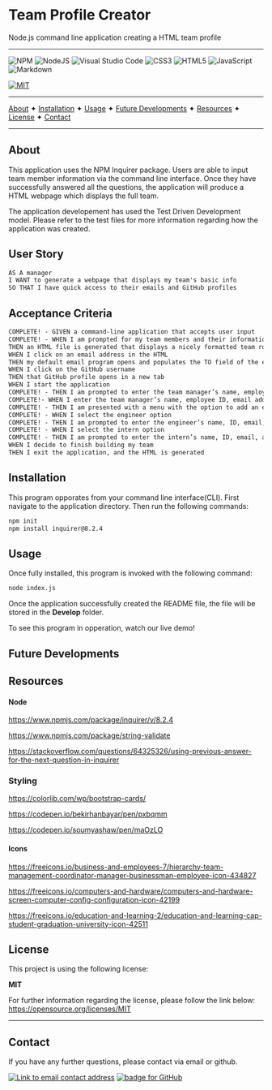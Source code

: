 # Team Profile Creator
Node.js command line application creating a HTML team profile

----------------------------------------------------------------

![NPM](https://img.shields.io/badge/NPM-%23000000.svg?style=for-the-badge&logo=npm&logoColor=white) ![NodeJS](https://img.shields.io/badge/node.js-6DA55F?style=for-the-badge&logo=node.js&logoColor=white) ![Visual Studio Code](https://img.shields.io/badge/Visual%20Studio%20Code-0078d7.svg?style=for-the-badge&logo=visual-studio-code&logoColor=white)   ![CSS3](https://img.shields.io/badge/css3-%231572B6.svg?style=for-the-badge&logo=css3&logoColor=white)  ![HTML5](https://img.shields.io/badge/html5-%23E34F26.svg?style=for-the-badge&logo=html5&logoColor=white)   ![JavaScript](https://img.shields.io/badge/javascript-%23323330.svg?style=for-the-badge&logo=javascript&logoColor=%23F7DF1E)   ![Markdown](https://img.shields.io/badge/markdown-%23000000.svg?style=for-the-badge&logo=markdown&logoColor=white)  

[![MIT](https://img.shields.io/badge/License-MIT-yellow?style=for-the-badge)](https://opensource.org/licenses/MIT)

----------------------------------------------------------------
<!-- FIXME: future developements link not working -->

[About](#about)  ✦  [Installation](#installation)  ✦  [Usage](#usage)  ✦  [Future Developments](#future_developements)  ✦  [Resources](#resources)  ✦  [License](#license)  ✦  [Contact](#contact)

----------------------------------------------------------------

## About
This application uses the NPM Inquirer package. Users are able to input team member information via the command line interface. Once they have successfully answered all the questions, the application will produce a HTML webpage  which displays the full team. 

The application developement has used the Test Driven Development model. Please refer to the test files for more information regarding how the application was created. 

## User Story
```md
AS A manager
I WANT to generate a webpage that displays my team's basic info
SO THAT I have quick access to their emails and GitHub profiles
```

## Acceptance Criteria
```md
COMPLETE! - GIVEN a command-line application that accepts user input
COMPLETE! - WHEN I am prompted for my team members and their information
THEN an HTML file is generated that displays a nicely formatted team roster based on user input
WHEN I click on an email address in the HTML
THEN my default email program opens and populates the TO field of the email with the address
WHEN I click on the GitHub username
THEN that GitHub profile opens in a new tab
WHEN I start the application
COMPLETE! - THEN I am prompted to enter the team manager’s name, employee ID, email address, and office number
COMPLETE!- WHEN I enter the team manager’s name, employee ID, email address, and office number
COMPLETE! - THEN I am presented with a menu with the option to add an engineer or an intern or to finish building my team
COMPLETE! - WHEN I select the engineer option
COMPLETE! - THEN I am prompted to enter the engineer’s name, ID, email, and GitHub username, and I am taken back to the menu
COMPLETE! - WHEN I select the intern option
COMPLETE! - THEN I am prompted to enter the intern’s name, ID, email, and school, and I am taken back to the menu
WHEN I decide to finish building my team
THEN I exit the application, and the HTML is generated
```

## Installation
This program opporates from your command line interface(CLI). First navigate to the application directory. Then run the following commands:

```bash
npm init
npm install inquirer@8.2.4
```

## Usage
Once fully installed, this program is invoked with the following command:
```bash
node index.js
```
<!-- FIXME: confirm storage location -->
Once the application successfully created the README file, the file will be stored in the **Develop** folder.

To see this program in opperation, watch our live demo!
<!-- [![Youtube screen grab of live demo recording.](Develop/assets/img/youtube-screengrab.png)](https://www.youtube.com/watch?v=CsS6BedKSkE&ab_channel=CaoimheJyoti) -->

## Future Developments


## Resources
#### Node
https://www.npmjs.com/package/inquirer/v/8.2.4

https://www.npmjs.com/package/string-validate

https://stackoverflow.com/questions/64325326/using-previous-answer-for-the-next-question-in-inquirer


### Styling
https://colorlib.com/wp/bootstrap-cards/

https://codepen.io/bekirhanbayar/pen/pxbqmm

https://codepen.io/soumyashaw/pen/maOzLO

#### Icons
https://freeicons.io/business-and-employees-7/hierarchy-team-management-coordinator-manager-businessman-employee-icon-434827

https://freeicons.io/computers-and-hardware/computers-and-hardware-screen-computer-config-configuration-icon-42199

https://freeicons.io/education-and-learning-2/education-and-learning-cap-student-graduation-university-icon-42511



## License
This project is using the following license:

**MIT**

For further information regarding the license, please follow the link below:
 https://opensource.org/licenses/MIT

----------------------------------------------------------------

## Contact 
If you have any further questions, please contact via email or github.

<a href="mailto:caoimhejyoti@gmail.com"><img alt="Link to email contact address" src="https://img.shields.io/badge/email-D14836?style=for-the-badge" target="_blank" /></a>  <a href="https://github.com/caoimhejyoti"><img alt="badge for GitHub" src="https://img.shields.io/badge/github-%23121011.svg?style=for-the-badge&logo=github&logoColor=white" target="_blank" /></a>